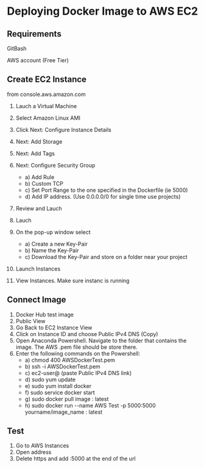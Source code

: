 # Deploying Docker Image to AWS EC2

## Requirements
GitBash

AWS account (Free Tier)

## Create EC2 Instance

from console.aws.amazon.com
1) Lauch a Virtual Machine
2) Select Amazon Linux AMI
3) Click Next: Configure Instance Details
4) Next: Add Storage
5) Next: Add Tags
6) Next: Configure Security Group
	* a) Add Rule
	* b) Custom TCP
	* c) Set Port Range to the one specified in the Dockerfile (ie 5000)
	* d) Add IP address. (Use 0.0.0.0/0 for single time use projects)

7) Review and Lauch
8) Lauch
9) On the pop-up window select
	* a) Create a new Key-Pair
	* b) Name the Key-Pair
	* c) Download the Key-Pair and store on a folder near your project
10) Launch Instances
11) View Instances. Make sure instanc is running


## Connect Image
1) Docker Hub test image
2) Public View
3) Go Back to EC2 Instance View
4) Click on Instance ID and choose Public IPv4 DNS (Copy)
5) Open Anaconda Powershell. Navigate to the folder that contains the image. The AWS .pem file should be store there.
6) Enter the following commands on the Powershell:
	* a) chmod 400 AWSDockerTest.pem
	* b) ssh -i AWSDockerTest.pem
	* c) ec2-user@ (paste Public IPv4 DNS link)
	* d) sudo yum update
	* e) sudo yum install docker
	* f) sudo service docker start
	* g) sudo docker pull image : latest
	* h) sudo docker run --name AWS Test -p 5000:5000 yourname/image_name : latest

## Test
1) Go to AWS Instances
2) Open address
3) Delete https and add :5000 at the end of the url




		
